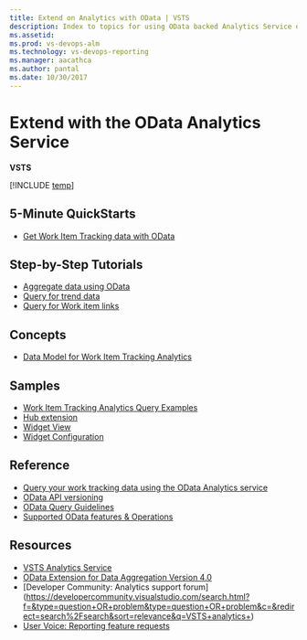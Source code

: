 ```yaml
---
title: Extend on Analytics with OData | VSTS 
description: Index to topics for using OData backed Analytics Service on VSTS  
ms.assetid:  
ms.prod: vs-devops-alm
ms.technology: vs-devops-reporting
ms.manager: aacathca
ms.author: pantal
ms.date: 10/30/2017
---
```


# Extend with the OData Analytics Service

**VSTS**  

[!INCLUDE [temp](../_shared/analytics-preview.md)]  

## 5-Minute QuickStarts

- [Get Work Item Tracking data with OData](wit-analytics.md)
 
## Step-by-Step Tutorials
- [Aggregate data using OData](aggregated-data-analytics.md)
- [Query for trend data](querying-for-trend-data.md)
- [Query for Work item links](work-item-links.md)

 <!--
Planned:
Explore Metadata
-->
  
## Concepts
- [Data Model for Work Item Tracking Analytics](data-model-analytics-service.md)

<!--
Planned:
Understand Agile process data

## How-to Guides
Query Metadata
Use Agile process data

-->

## Samples
- [Work Item Tracking Analytics Query Examples](analytics-recipes.md)
- [Hub extension](..\analytics\building-extension-against-analytics-service.md)
- [Widget View](..\analytics\widget-extensions-against-analytics-service.md)
- [Widget Configuration](..\analytics\widget-extension-against-analytics-service-configuration.md)

<!--
Planned:
Build a widget that uses the Analytics Service
-->

## Reference
- [Query your work tracking data using the OData Analytics service](wit-analytics.md)    
- [OData API versioning](odata-api-version.md) 
- [OData Query Guidelines](odata-query-guidelines.md) 
- [Supported OData features & Operations](odata-supported-features.md) 
   
## Resources
- [VSTS Analytics Service](../analytics/index.md)
- [OData Extension for Data Aggregation Version 4.0](http://docs.oasis-open.org/odata/odata-data-aggregation-ext/v4.0/cs01/odata-data-aggregation-ext-v4.0-cs01.html)
- [Developer Community: Analytics support forum] (https://developercommunity.visualstudio.com/search.html?f=&type=question+OR+problem&type=question+OR+problem&c=&redirect=search%2Fsearch&sort=relevance&q=VSTS+analytics+)
- [User Voice: Reporting feature requests](https://visualstudio.uservoice.com/forums/330519-visual-studio-team-services/category/145257-dashboards-and-reporting)